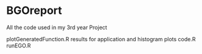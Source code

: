 # BGOreport
All the code used in my 3rd year Project


plotGeneratedFunction.R
results for application and histogram plots code.R	
runEGO.R
